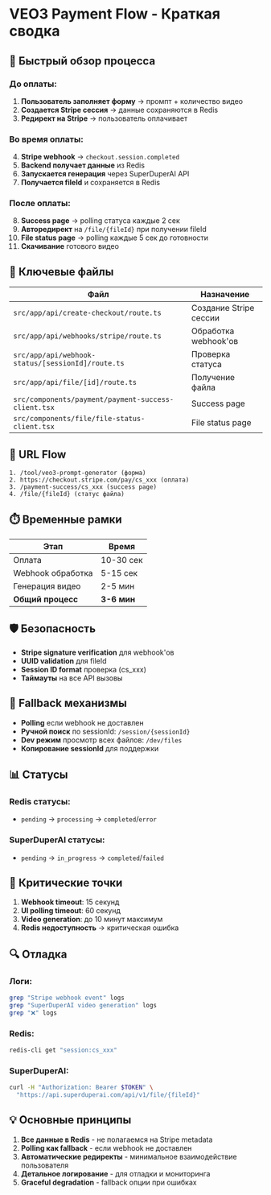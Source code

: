 # VEO3 Payment Flow - Краткая сводка

## 🚀 Быстрый обзор процесса

### До оплаты:

1. **Пользователь заполняет форму** → промпт + количество видео
2. **Создается Stripe сессия** → данные сохраняются в Redis
3. **Редирект на Stripe** → пользователь оплачивает

### Во время оплаты:

4. **Stripe webhook** → `checkout.session.completed`
5. **Backend получает данные** из Redis
6. **Запускается генерация** через SuperDuperAI API
7. **Получается fileId** и сохраняется в Redis

### После оплаты:

8. **Success page** → polling статуса каждые 2 сек
9. **Авторедирект** на `/file/{fileId}` при получении fileId
10. **File status page** → polling каждые 5 сек до готовности
11. **Скачивание** готового видео

## 📁 Ключевые файлы

| Файл                                                | Назначение             |
| --------------------------------------------------- | ---------------------- |
| `src/app/api/create-checkout/route.ts`              | Создание Stripe сессии |
| `src/app/api/webhooks/stripe/route.ts`              | Обработка webhook'ов   |
| `src/app/api/webhook-status/[sessionId]/route.ts`   | Проверка статуса       |
| `src/app/api/file/[id]/route.ts`                    | Получение файла        |
| `src/components/payment/payment-success-client.tsx` | Success page           |
| `src/components/file/file-status-client.tsx`        | File status page       |

## 🔄 URL Flow

```
1. /tool/veo3-prompt-generator (форма)
2. https://checkout.stripe.com/pay/cs_xxx (оплата)
3. /payment-success/cs_xxx (success page)
4. /file/{fileId} (статус файла)
```

## ⏱️ Временные рамки

| Этап              | Время       |
| ----------------- | ----------- |
| Оплата            | 10-30 сек   |
| Webhook обработка | 5-15 сек    |
| Генерация видео   | 2-5 мин     |
| **Общий процесс** | **3-6 мин** |

## 🛡️ Безопасность

- **Stripe signature verification** для webhook'ов
- **UUID validation** для fileId
- **Session ID format** проверка (cs_xxx)
- **Таймауты** на все API вызовы

## 🔧 Fallback механизмы

- **Polling** если webhook не доставлен
- **Ручной поиск** по sessionId: `/session/{sessionId}`
- **Dev режим** просмотр всех файлов: `/dev/files`
- **Копирование sessionId** для поддержки

## 📊 Статусы

### Redis статусы:

- `pending` → `processing` → `completed`/`error`

### SuperDuperAI статусы:

- `pending` → `in_progress` → `completed`/`failed`

## 🚨 Критические точки

1. **Webhook timeout**: 15 секунд
2. **UI polling timeout**: 60 секунд
3. **Video generation**: до 10 минут максимум
4. **Redis недоступность** → критическая ошибка

## 🔍 Отладка

### Логи:

```bash
grep "Stripe webhook event" logs
grep "SuperDuperAI video generation" logs
grep "❌" logs
```

### Redis:

```bash
redis-cli get "session:cs_xxx"
```

### SuperDuperAI:

```bash
curl -H "Authorization: Bearer $TOKEN" \
  "https://api.superduperai.com/api/v1/file/{fileId}"
```

## 💡 Основные принципы

1. **Все данные в Redis** - не полагаемся на Stripe metadata
2. **Polling как fallback** - если webhook не доставлен
3. **Автоматические редиректы** - минимальное взаимодействие пользователя
4. **Детальное логирование** - для отладки и мониторинга
5. **Graceful degradation** - fallback опции при ошибках
